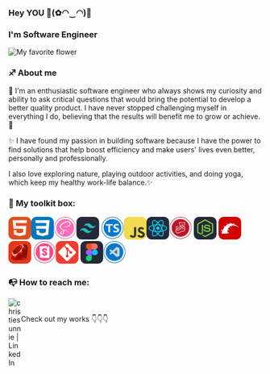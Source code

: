 ### Hey YOU 🔆(✿◠‿◠)🔆

### I'm Software Engineer

<img src="https://s3.amazonaws.com/shecodesio-production/uploads/files/000/008/609/original/background-portfolio.png?1620259476" alt="My favorite flower" width="800" height="300">

### ♐ About me
🌻 I'm an enthusiastic software engineer who always shows my curiosity and ability to ask critical questions that would bring the potential to develop a better quality product. I have never stopped challenging myself in everything I do, believing that the results will benefit me to grow or achieve. 🌻

✨ I have found my passion in building software because I have the power to find solutions that help boost efficiency and make users' lives even better, personally and professionally. 

I also love exploring nature, playing outdoor activities, and doing yoga, which keep my healthy work-life balance.✨

### 🧰 My toolkit box:
<img width="45px" src="https://github.com/tandpfun/skill-icons/blob/main/icons/HTML.svg" lt="HTML Icon" /><img width="45px" src="https://github.com/tandpfun/skill-icons/blob/main/icons/CSS.svg" alt="CSS Icon" /><img width="45px" src="https://github.com/Pedro-Murilo/icons-for-readme/blob/main/.github/sass-icon.svg" alt="SASS Icon" /><img width="45px" src="https://github.com/tandpfun/skill-icons/blob/main/icons/TailwindCSS-Dark.svg" alt="Tailwind Icon" />
<img width="45px" src="https://github.com/Pedro-Murilo/icons-for-readme/blob/main/.github/typescript-icon.svg" alt="Typescript Icon" /><img width="45px" src="https://github.com/tandpfun/skill-icons/blob/main/icons/JavaScript.svg" alt="Javascript Icon" /><img width="45px" src="https://github.com/tandpfun/skill-icons/blob/main/icons/React-Dark.svg" alt="ReactJS Icon" /><img width="45px" src="https://github.com/Pedro-Murilo/icons-for-readme/blob/main/.github/jest-icon.svg" alt="Jest Icon" />
<img width="45px" src="https://github.com/tandpfun/skill-icons/blob/main/icons/NodeJS-Dark.svg" alt="NodeJS Icon" />
<img width="45px" src="https://github.com/tandpfun/skill-icons/blob/main/icons/Rails.svg" alt="Rails Icon" /><img width="45px" src="https://github.com/tandpfun/skill-icons/blob/main/icons/Ruby.svg" alt="Ruby Icon" />
<img width="45px" src="https://github.com/Pedro-Murilo/icons-for-readme/blob/main/.github/storybook-icon.svg" alt="Storybook Icon" /><img width="45px" src="https://github.com/tandpfun/skill-icons/blob/main/icons/Git.svg" lt="Git Icon" />
<img width="45px" src="https://github.com/tandpfun/skill-icons/blob/main/icons/Figma-Dark.svg" alt="Figma Icon" /><img width="45px" src="https://github.com/Pedro-Murilo/icons-for-readme/blob/main/.github/vscode-icon.svg" alt="VSCode Icon" />

### 📭 How to reach me:
[<img align="left" alt="christiesunnie | LinkedIn" width="25px" src="https://cdn.jsdelivr.net/npm/simple-icons@v3/icons/linkedin.svg" />][linkedin]
<br /> 
 
[linkedin]: https://www.linkedin.com/in/christiesunnie/

<p>Check out my works 👇👇👇</p>

